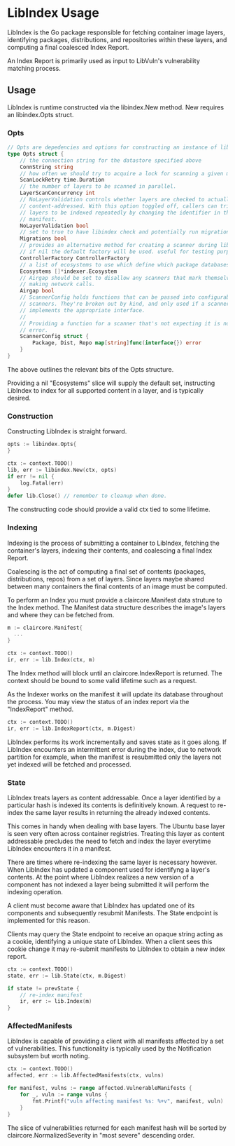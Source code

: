 # LibIndex Usage
LibIndex is the Go package responsible for fetching container image layers, identifying packages, distributions, and repositories within these layers, and computing a final coalesced Index Report.

An Index Report is primarily used as input to LibVuln's vulnerability matching process.

## Usage
LibIndex is runtime constructed via the libindex.New method. New requires an libindex.Opts struct.

### Opts
```go
// Opts are depedencies and options for constructing an instance of libindex
type Opts struct {
	// the connection string for the datastore specified above
	ConnString string
	// how often we should try to acquire a lock for scanning a given manifest if lock is taken
	ScanLockRetry time.Duration
	// the number of layers to be scanned in parallel.
	LayerScanConcurrency int
	// NoLayerValidation controls whether layers are checked to actually be
	// content-addressed. With this option toggled off, callers can trigger
	// layers to be indexed repeatedly by changing the identifier in the
	// manifest.
	NoLayerValidation bool
	// set to true to have libindex check and potentially run migrations
	Migrations bool
	// provides an alternative method for creating a scanner during libindex runtime
	// if nil the default factory will be used. useful for testing purposes
	ControllerFactory ControllerFactory
	// a list of ecosystems to use which define which package databases and coalescing methods we use
	Ecosystems []*indexer.Ecosystem
	// Airgap should be set to disallow any scanners that mark themselves as
	// making network calls.
	Airgap bool
	// ScannerConfig holds functions that can be passed into configurable
	// scanners. They're broken out by kind, and only used if a scanner
	// implements the appropriate interface.
	//
	// Providing a function for a scanner that's not expecting it is not a fatal
	// error.
	ScannerConfig struct {
		Package, Dist, Repo map[string]func(interface{}) error
	}
}
```

The above outlines the relevant bits of the Opts structure.

Providing a nil "Ecosystems" slice will supply the default set, instructing LibIndex to index for all supported content in a layer, and is typically desired.

### Construction
Constructing LibIndex is straight forward.

```go
opts := libindex.Opts{
}

ctx := context.TODO()
lib, err := libindex.New(ctx, opts)
if err != nil {
    log.Fatal(err)
}
defer lib.Close() // remember to cleanup when done.
```

The constructing code should provide a valid ctx tied to some lifetime.

### Indexing
Indexing is the process of submitting a container to LibIndex, fetching the container's layers, indexing their contents, and coalescing a final Index Report.

Coalescing is the act of computing a final set of contents (packages, distributions, repos) from a set of layers. Since layers maybe shared between many containers the final contents of an image must be computed.

To perform an Index you must provide a claircore.Manifest data struture to the Index method.
The Manifest data structure describes the image's layers and where they can be fetched from.

```go
m := claircore.Manifest{
  ...
}

ctx := context.TODO()
ir, err := lib.Index(ctx, m)
```

The Index method will block until an claircore.IndexReport is returned.
The context should be bound to some valid lifetime such as a request. 

As the Indexer works on the manifest it will update its database throughout the process.
You may view the status of an index report via the "IndexReport" method. 

```go
ctx := context.TODO()
ir, err := lib.IndexReport(ctx, m.Digest)
```

LibIndex performs its work incrementally and saves state as it goes along. If LibIndex encounters an intermittent error during the index, due to network partition for example, when the manifest is resubmitted only the layers not yet indexed will be fetched and processed. 

### State
LibIndex treats layers as content addressable. Once a layer identified by a particular hash is indexed its contents is definitively known. A request to re-index the same layer results in returning the already indexed contents.

This comes in handy when dealing with base layers. The Ubuntu base layer is seen very often across container registries. Treating this layer as content addressable precludes the need to fetch and index the layer everytime LibIndex encounters it in a manifest.

There are times where re-indexing the same layer is necessary however. When LibIndex has updated a component used for identifyng a layer's contents. At the point where LibIndex realizes a new version of a component has not indexed a layer being submitted it will perform the indexing operation.

A client must become aware that LibIndex has updated one of its components and subsequently resubmit Manifests. The State endpoint is implemented for this reason.

Clients may query the State endpoint to receive an opaque string acting as a cookie, identifying a unique state of LibIndex. When a client sees this cookie change it may re-submit manifests to LibIndex to obtain a new index report.

```go
ctx := context.TODO()
state, err := lib.State(ctx, m.Digest)

if state != prevState {
    // re-index manifest
    ir, err := lib.Index(m)
}
```

### AffectedManifests
LibIndex is capable of providing a client with all manifests affected by a set of vulnerabilities.
This functionality is typically used by the Notification subsystem but worth noting.

```go
ctx := context.TODO()
affected, err := lib.AffectedManifests(ctx, vulns)

for manifest, vulns := range affected.VulnerableManifests {
    for _, vuln := range vulns {
        fmt.Printf("vuln affecting manifest %s: %+v", manifest, vuln)
    }
}
```

The slice of vulnerabilities returned for each manifest hash will be sorted by claircore.NormalizedSeverity in "most severe" descending order.
